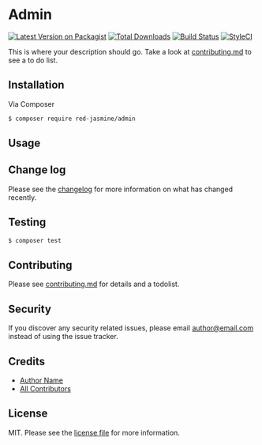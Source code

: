 # Admin

[![Latest Version on Packagist][ico-version]][link-packagist]
[![Total Downloads][ico-downloads]][link-downloads]
[![Build Status][ico-travis]][link-travis]
[![StyleCI][ico-styleci]][link-styleci]

This is where your description should go. Take a look at [contributing.md](contributing.md) to see a to do list.

## Installation

Via Composer

``` bash
$ composer require red-jasmine/admin
```

## Usage

## Change log

Please see the [changelog](changelog.md) for more information on what has changed recently.

## Testing

``` bash
$ composer test
```

## Contributing

Please see [contributing.md](contributing.md) for details and a todolist.

## Security

If you discover any security related issues, please email author@email.com instead of using the issue tracker.

## Credits

- [Author Name][link-author]
- [All Contributors][link-contributors]

## License

MIT. Please see the [license file](license.md) for more information.

[ico-version]: https://img.shields.io/packagist/v/red-jasmine/admin.svg?style=flat-square
[ico-downloads]: https://img.shields.io/packagist/dt/red-jasmine/admin.svg?style=flat-square
[ico-travis]: https://img.shields.io/travis/red-jasmine/admin/master.svg?style=flat-square
[ico-styleci]: https://styleci.io/repos/12345678/shield

[link-packagist]: https://packagist.org/packages/red-jasmine/admin
[link-downloads]: https://packagist.org/packages/red-jasmine/admin
[link-travis]: https://travis-ci.org/red-jasmine/admin
[link-styleci]: https://styleci.io/repos/12345678
[link-author]: https://github.com/red-jasmine
[link-contributors]: ../../contributors
